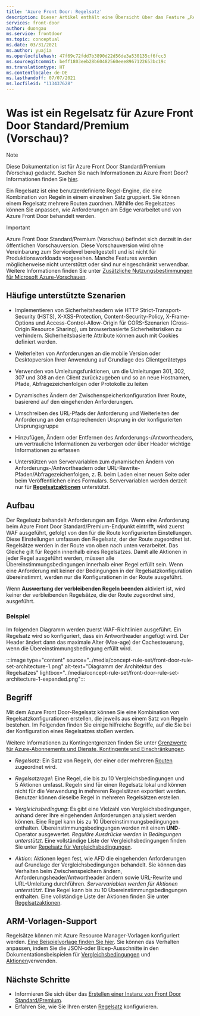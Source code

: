 ```yaml
---
title: 'Azure Front Door: Regelsatz'
description: Dieser Artikel enthält eine Übersicht über das Feature „Regelsatz“ in Azure Front Door Standard/Premium.
services: front-door
author: duongau
ms.service: frontdoor
ms.topic: conceptual
ms.date: 03/31/2021
ms.author: yuajia
ms.openlocfilehash: 47f69c72fdd7b3890d22d56de3a530135cf6fcc3
ms.sourcegitcommit: beff1803eeb28b60482560eee8967122653bc19c
ms.translationtype: HT
ms.contentlocale: de-DE
ms.lasthandoff: 07/07/2021
ms.locfileid: "113437628"
---
```

# <a name="what-is-a-rule-set-for-azure-front-door-standardpremium-preview"></a>Was ist ein Regelsatz für Azure Front Door Standard/Premium (Vorschau)?

> [!Note]
> Diese Dokumentation ist für Azure Front Door Standard/Premium (Vorschau) gedacht. Suchen Sie nach Informationen zu Azure Front Door? Informationen finden Sie [hier](../front-door-overview.md).

Ein Regelsatz ist eine benutzerdefinierte Regel-Engine, die eine Kombination von Regeln in einem einzelnen Satz gruppiert. Sie können einem Regelsatz mehrere Routen zuordnen. Mithilfe des Regelsatzes können Sie anpassen, wie Anforderungen am Edge verarbeitet und von Azure Front Door behandelt werden.

> [!IMPORTANT]
> Azure Front Door Standard/Premium (Vorschau) befindet sich derzeit in der öffentlichen Vorschauversion.
> Diese Vorschauversion wird ohne Vereinbarung zum Servicelevel bereitgestellt und ist nicht für Produktionsworkloads vorgesehen. Manche Features werden möglicherweise nicht unterstützt oder sind nur eingeschränkt verwendbar.
> Weitere Informationen finden Sie unter [Zusätzliche Nutzungsbestimmungen für Microsoft Azure-Vorschauen](https://azure.microsoft.com/support/legal/preview-supplemental-terms/).

## <a name="common-supported-scenarios"></a>Häufige unterstützte Szenarien

* Implementieren von Sicherheitsheadern wie HTTP Strict-Transport-Security (HSTS), X-XSS-Protection, Content-Security-Policy, X-Frame-Options und Access-Control-Allow-Origin für CORS-Szenarien (Cross-Origin Resource Sharing), um browserbasierte Sicherheitsrisiken zu verhindern. Sicherheitsbasierte Attribute können auch mit Cookies definiert werden.

* Weiterleiten von Anforderungen an die mobile Version oder Desktopversion Ihrer Anwendung auf Grundlage des Clientgerätetyps

* Verwenden von Umleitungsfunktionen, um die Umleitungen 301, 302, 307 und 308 an den Client zurückzugeben und so an neue Hostnamen, Pfade, Abfragezeichenfolgen oder Protokolle zu leiten

* Dynamisches Ändern der Zwischenspeicherkonfiguration Ihrer Route, basierend auf den eingehenden Anforderungen.

* Umschreiben des URL-Pfads der Anforderung und Weiterleiten der Anforderung an den entsprechenden Ursprung in der konfigurierten Ursprungsgruppe

* Hinzufügen, Ändern oder Entfernen des Anforderungs-/Antwortheaders, um vertrauliche Informationen zu verbergen oder über Header wichtige Informationen zu erfassen

* Unterstützen von Servervariablen zum dynamischen Ändern von Anforderungs-/Antwortheadern oder URL-Rewrite-Pfaden/Abfragezeichenfolgen, z. B. beim Laden einer neuen Seite oder beim Veröffentlichen eines Formulars. Servervariablen werden derzeit nur für **[Regelsatzaktionen](concept-rule-set-actions.md)** unterstützt.

## <a name="architecture"></a>Aufbau

Der Regelsatz behandelt Anforderungen am Edge. Wenn eine Anforderung beim Azure Front Door Standard/Premium-Endpunkt eintrifft, wird zuerst WAF ausgeführt, gefolgt von den für die Route konfigurierten Einstellungen. Diese Einstellungen umfassen den Regelsatz, der der Route zugeordnet ist. Regelsätze werden in der Route von oben nach unten verarbeitet. Das Gleiche gilt für Regeln innerhalb eines Regelsatzes. Damit alle Aktionen in jeder Regel ausgeführt werden, müssen alle Übereinstimmungsbedingungen innerhalb einer Regel erfüllt sein. Wenn eine Anforderung mit keiner der Bedingungen in der Regelsatzkonfiguration übereinstimmt, werden nur die Konfigurationen in der Route ausgeführt.

Wenn **Auswertung der verbleibenden Regeln beenden** aktiviert ist, wird keiner der verbleibenden Regelsätze, die der Route zugeordnet sind, ausgeführt.  

### <a name="example"></a>Beispiel

Im folgenden Diagramm werden zuerst WAF-Richtlinien ausgeführt. Ein Regelsatz wird so konfiguriert, dass ein Antwortheader angefügt wird. Der Header ändert dann das maximale Alter (Max-age) der Cachesteuerung, wenn die Übereinstimmungsbedingung erfüllt wird.

:::image type="content" source="../media/concept-rule-set/front-door-rule-set-architecture-1.png" alt-text="Diagramm der Architektur des Regelsatzes" lightbox="../media/concept-rule-set/front-door-rule-set-architecture-1-expanded.png":::

## <a name="terminology"></a>Begriff

Mit dem Azure Front Door-Regelsatz können Sie eine Kombination von Regelsatzkonfigurationen erstellen, die jeweils aus einem Satz von Regeln bestehen. Im Folgenden finden Sie einige hilfreiche Begriffe, auf die Sie bei der Konfiguration eines Regelsatzes stoßen werden.

Weitere Informationen zu Kontingentgrenzen finden Sie unter [Grenzwerte für Azure-Abonnements und Dienste, Kontingente und Einschränkungen](../../azure-resource-manager/management/azure-subscription-service-limits.md).

* *Regelsatz*: Ein Satz von Regeln, der einer oder mehreren [Routen](concept-route.md) zugeordnet wird.

* *Regelsatzregel*: Eine Regel, die bis zu 10 Vergleichsbedingungen und 5 Aktionen umfasst. Regeln sind für einen Regelsatz lokal und können nicht für die Verwendung in mehreren Regelsätzen exportiert werden. Benutzer können dieselbe Regel in mehreren Regelsätzen erstellen.

* *Vergleichsbedingung*: Es gibt eine Vielzahl von Vergleichsbedingungen, anhand derer Ihre eingehenden Anforderungen analysiert werden können. Eine Regel kann bis zu 10 Übereinstimmungsbedingungen enthalten. Übereinstimmungsbedingungen werden mit einem **UND**-Operator ausgewertet. *Reguläre Ausdrücke werden in Bedingungen unterstützt*. Eine vollständige Liste der Vergleichsbedingungen finden Sie unter [Regelsatz für Vergleichsbedingungen](concept-rule-set-match-conditions.md).

* *Aktion*: Aktionen legen fest, wie AFD die eingehenden Anforderungen auf Grundlage der Vergleichsbedingungen behandelt. Sie können das Verhalten beim Zwischenspeichern ändern, Anforderungsheader/Antwortheader ändern sowie URL-Rewrite und URL-Umleitung durchführen. *Servervariablen werden für Aktionen unterstützt*. Eine Regel kann bis zu 10 Übereinstimmungsbedingungen enthalten. Eine vollständige Liste der Aktionen finden Sie unter [Regelsatzaktionen](concept-rule-set-actions.md).

## <a name="arm-template-support"></a>ARM-Vorlagen-Support

Regelsätze können mit Azure Resource Manager-Vorlagen konfiguriert werden. [Eine Beispielvorlage finden Sie hier](https://github.com/Azure/azure-quickstart-templates/tree/master/quickstarts/microsoft.network/front-door-standard-premium-rule-set). Sie können das Verhalten anpassen, indem Sie die JSON-oder Bicep-Ausschnitte in den Dokumentationsbeispielen für [Vergleichsbedingungen](concept-rule-set-match-conditions.md) und [Aktionen](concept-rule-set-actions.md)verwenden.

## <a name="next-steps"></a>Nächste Schritte

* Informieren Sie sich über das [Erstellen einer Instanz von Front Door Standard/Premium](create-front-door-portal.md).
* Erfahren Sie, wie Sie Ihren ersten [Regelsatz](how-to-configure-rule-set.md) konfigurieren.
